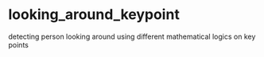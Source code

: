 # looking_around_keypoint
detecting person looking around using different mathematical logics on key points 
